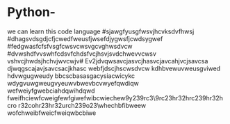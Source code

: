 # Python-
we can learn this code language
#sjawgfyusgfwsvjhcvksdvfhwsj
#dhagsvdsgdjcfjcwedfweusfjwsefdjygwsfjcwdsygwef
#fedgwasfcfsfvsgfcwsvcwsvgcvghwsdvcw
#dvwshdfvvswhfcdsvfchdsfvcjhsvjsvdchwevvcwsv vshvcjhwdsjhchvjwvcwjv#
Ev2jdvqwsavcjasvcjhasvcjavcahjvcjsavcsa
djwqgscajavjsavcsacjkhasc
webfjdscjhscwsdvcw
kdhbvewuvweusgviwed
hdvwgugweudy bbcscbasasgacysiacwicykc
wdygvuwgweugvyeuwvbwevbcvwyefqwdiqw
wefweiyfgwebciahdqwihdqwd
fweifhciewfcweigfewfgiwefwibcwiechew9y239rc3\9rc23hr32hrc239hr32hcro
r32cohr23hr32urch239o23\whechbfibweew
wofchweibfweicfweiqwbcbiwe
